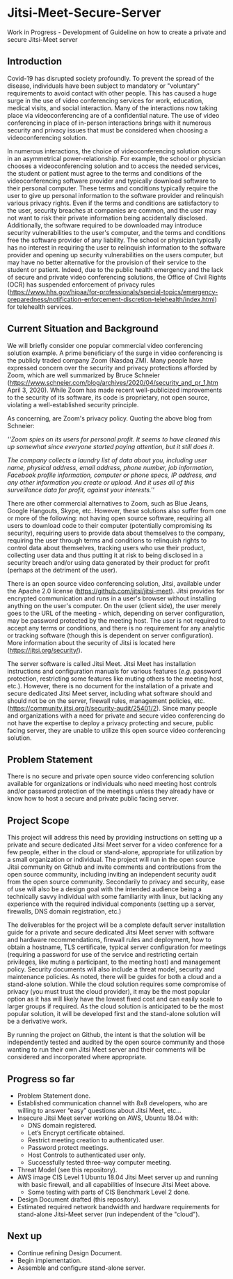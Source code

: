 # Jitsi-Meet-Secure-Server
Work in Progress - Development of Guideline on how to create a private and secure Jitsi-Meet server

## Introduction
Covid-19 has disrupted society profoundly.  To prevent the spread of the disease, individuals have been subject to mandatory or "voluntary" requirements to avoid contact with other people.  This has caused a huge surge in the use of video conferencing services for work, education, medical visits, and social interaction.  Many of the interactions now taking place via videoconferencing are of a confidential nature.  The use of video conferencing in place of in-person interactions brings with it numerous security and privacy issues that must be considered when choosing a videoconferencing solution.

In numerous interactions, the choice of videoconferencing solution occurs in an asymmetrical power-relationship.  For example, the school or physician chooses a videoconferencing solution and to access the needed services, the student or patient must agree to the terms and conditions of the videoconferencing software provider and typically download software to their personal computer.  These terms and conditions typically require the user to give up personal information to the software provider and relinquish various privacy rights.  Even if the terms and conditions are satisfactory to the user, security breaches at companies are common, and the user may not want to risk their private information being accidentally disclosed.  Additionally, the software required to be downloaded may introduce security vulnerabilities to the user's computer, and the terms and conditions free the software provider of any liability.  The school or physician typically has no interest in requiring the user to relinquish information to the software provider and opening up security vulnerabilities on the users computer, but may have no better alternative for the provision of their service to the student or patient.  Indeed, due to the public health emergency and the lack of secure and private video conferencing solutions, the Office of Civil Rights (OCR) has suspended enforcement of privacy rules (https://www.hhs.gov/hipaa/for-professionals/special-topics/emergency-preparedness/notification-enforcement-discretion-telehealth/index.html) for telehealth services.

## Current Situation and Background ##

We will briefly consider one popular commercial video conferencing solution example.  A prime beneficiary of the surge in video conferencing is the publicly traded company Zoom (Nasdaq ZM).  Many people have expressed concern over the security and privacy protections afforded by Zoom, which are well summarized by Bruce Schneier (https://www.schneier.com/blog/archives/2020/04/security_and_pr_1.htm April 3, 2020).  While Zoom has made recent well-publicized improvements to the security of its software, its code is proprietary, not open source, violating a well-established security principle.  

As concerning, are Zoom's privacy policy.  Quoting the above blog from Schneier:

*''Zoom spies on its users for personal profit. It seems to have cleaned this up somewhat since everyone started paying attention, but it still does it.*

*The company collects a laundry list of data about you, including user name, physical address, email address, phone number, job information, Facebook profile information, computer or phone specs, IP address, and any other information you create or upload. And it uses all of this surveillance data for profit, against your interests.''*

There are other commercial alternatives to Zoom, such as Blue Jeans, Google Hangouts, Skype, etc.  However, these solutions also suffer from one or more of the following: not having open source software, requiring all users to download code to their computer (potentially compromising its security), requiring users to provide data about themselves to the company, requiring the user through terms and conditions to relinquish rights to control data about themselves, tracking users who use their product, collecting user data and thus putting it at risk to being disclosed in a security breach and/or using data generated by their product for profit (perhaps at the detriment of the user).

There is an open source video conferencing solution, Jitsi, available under the Apache 2.0 license (https://github.com/jitsi/jitsi-meet).  Jitsi provides for encrypted communication and runs in a user's browser without installing anything on the user's computer.  On the user (client side), the user merely goes to the URL of the meeting - which, depending on server configuration, may be password protected by the meeting host.  The user is not required to accept any terms or conditions, and there is no requirement for any analytic or tracking software (though this is dependent on server configuration).  More information about the security of Jitsi is located here (https://jitsi.org/security/).

The server software is called Jitsi Meet.  Jitsi Meet has installation instructions and configuration manuals for various features (*e.g.* password protection, restricting some features like muting others to the meeting host, etc.).  However, there is no document for the installation of a private and secure dedicated Jitsi Meet server, including what software should and should not be on the server, firewall rules, management policies, etc. (https://community.jitsi.org/t/security-audit/25401/2).  Since many people and organizations with a need for private and secure video conferencing do not have the expertise to deploy a privacy protecting and secure, public facing server, they are unable to utilize this open source video conferencing solution.

## Problem Statement ##
There is no secure and private open source video conferencing solution available for organizations or individuals who need meeting host controls and/or password protection of the meetings unless they already have or know how to host a secure and private public facing server.

## Project Scope ##
This project will address this need by providing instructions on setting up a private and secure dedicated Jitsi Meet server for a video conference for a few people, either in the cloud or stand-alone, appropriate for utilization by a small organization or individual. The project will run in the open source Jitsi community on Github and invite comments and contributions from the open source community, including inviting an independent security audit from the open source community.  Secondarily to privacy and security, ease of use will also be a design goal with the intended audience being a technically savvy individual with some familiarity with linux, but lacking any experience with the required individual components (setting up a server, firewalls, DNS domain registration, etc.)

The deliverables for the project will be a complete default server installation guide for a private and secure dedicated Jitsi Meet server with software and hardware recommendations, firewall rules and deployment, how to obtain a hostname, TLS certificate, typical server configuration for meetings (requiring a password for use of the service and restricting certain privileges, like muting a participant, to the meeting host) and management policy.  Security documents will also include a threat model, security and maintenance policies.  As noted, there will be guides for both a cloud and a stand-alone solution.  While the cloud solution requires some compromise of privacy (you must trust the cloud provider), it may be the most popular option as it has will likely have the lowest fixed cost and can easily scale to larger groups if required.  As the cloud solution is anticipated to be the most popular solution, it will be developed first and the stand-alone solution will be a derivative work.

By running the project on Github, the intent is that the solution will be independently tested and audited by the open source community and those wanting to run their own Jitsi Meet server and their comments will be considered and incorporated where appropriate.

## Progress so far ##
- Problem Statement done.
- Established communication channel with 8x8 developers, who are willing to answer “easy” questions about Jitsi Meet, etc…
- Insecure Jitsi Meet server working on AWS, Ubuntu 18.04 with:
  - DNS domain registered.
  - Let’s Encrypt certificate obtained.
  - Restrict meeting creation to authenticated user.
  - Password protect meetings.
  - Host Controls to authenticated user only.
  - Successfully tested three-way computer meeting.
- Threat Model (see this repository).
- AWS image CIS Level 1 Ubuntu 18.04 Jitsi Meet server up and running with basic firewall, and all capabilities of Insecure Jitsi Meet above.
  - Some testing with parts of CIS Benchmark Level 2 done.
- Design Document drafted (this repository).
- Estimated required network bandwidth and hardware requirements for stand-alone Jitsi-Meet server (run independent of the "cloud").

## Next up ##

- Continue refining Design Document.
- Begin implementation.
- Assemble and configure stand-alone server.
